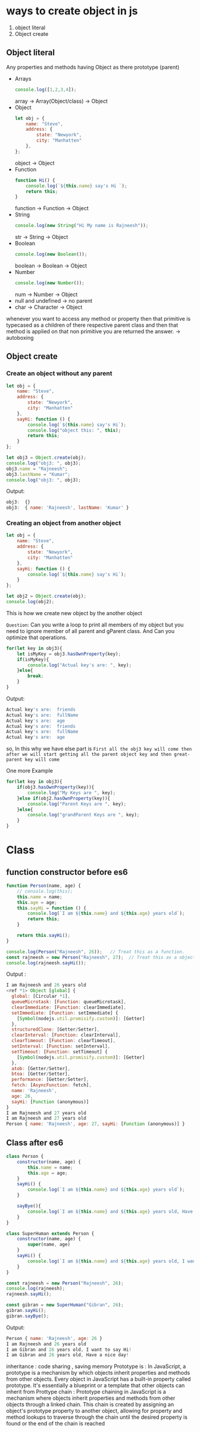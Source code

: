 # ways to create object in js

1. object literal
2. Object create 

## Object literal

Any properties and methods having Object as there prototype (parent)

- Arrays
    ```js
    console.log([1,2,3,4]);
    ```
    array -> Array(Object/class) -> Object
- Object
    ```js
    let obj = {
        name: "Steve",
        address: {
            state: "Newyork",
            city: "Manhatten"
        },
    };
    ```
    object -> Object 
- Function 
    ```js
    function Hi() {
        console.log(`${this.name} say's Hi `);
        return this;
    }
    ```
    function -> Function -> Object
- String 
    ```js
    console.log(new String("Hi My name is Rajneesh"));
    ```
    str -> String -> Object
- Boolean
    ```js
    console.log(new Boolean());
    ```
    boolean -> Boolean -> Object
- Number
    ```js
    console.log(new Number());
    ```
    num -> Number  -> Object
- null and undefined -> no parent
- char -> Character -> Object


whenever you want to access any method or property then that  primitive is typecased as a  children of there respective parent class and then that method is applied on that non primitive you are returned the answer. -> autoboxing

## Object create

### Create an object without any parent

```js
let obj = {
    name: "Steve",
    address: {
        state: "Newyork",
        city: "Manhatten"
    },
    sayHi: function () {
        console.log(`${this.name} say's Hi`);
        console.log("object this: ", this);
        return this;
    }
};

let obj3 = Object.create(obj);
console.log("obj3: ", obj3);
obj3.name = "Rajneesh";
obj3.lastName = "Kumar";
console.log("obj3: ", obj3);
```
Output:

```js
obj3:  {}
obj3:  { name: 'Rajneesh', lastName: 'Kumar' }
```

### Creating an object from another object

```js
let obj = {
    name: "Steve",
    address: {
        state: "Newyork",
        city: "Manhatten"
    },
    sayHi: function () {
        console.log(`${this.name} say's Hi`);
    }
};

let obj2 = Object.create(obj);
console.log(obj2);
```
This is how we create new object by the another object 


`Question`: Can you write a loop to print all members of my object but you need to ignore member of all parent and gParent class. And Can you optimize that operations.


```js
for(let key in obj3){
    let isMyKey = obj3.hasOwnProperty(key);
    if(isMyKey){
        console.log("Actual key's are: ", key);
    }else{
        break;
    }
}
```
Output:
```js
Actual key's are:  friends
Actual key's are:  fullName
Actual key's are:  age
Actual key's are:  friends
Actual key's are:  fullName
Actual key's are:  age
```
so, In this why we have else part is `First all the obj3 key will come then after we will start getting all the parent object key and then great-parent key will come`

One more Example 

```js
for(let key in obj3){
    if(obj3.hasOwnProperty(key)){
        console.log("My Keys are ", key);
    }else if(obj2.hasOwnProperty(key)){
        console.log("Parent Keys are ", key);
    }else{
        console.log("grandParent Keys are ", key);
    }
}
```
# Class

## function constructor before es6

```js
function Person(name, age) {
    // console.log(this);
    this.name = name;
    this.age = age;
    this.sayHi = function () {
        console.log(`I am ${this.name} and ${this.age} years old`);
        return this;
    }

    return this.sayHi();
}

console.log(Person("Rajneesh", 26));   // Treat this as a function.
const rajneesh = new Person("Rajneesh", 27);  // Treat this as a object.
console.log(rajneesh.sayHi());
```
Output :
```js
I am Rajneesh and 26 years old
<ref *1> Object [global] {
  global: [Circular *1],
  queueMicrotask: [Function: queueMicrotask],
  clearImmediate: [Function: clearImmediate],
  setImmediate: [Function: setImmediate] {
    [Symbol(nodejs.util.promisify.custom)]: [Getter]
  },
  structuredClone: [Getter/Setter],
  clearInterval: [Function: clearInterval],
  clearTimeout: [Function: clearTimeout],
  setInterval: [Function: setInterval],
  setTimeout: [Function: setTimeout] {
    [Symbol(nodejs.util.promisify.custom)]: [Getter]
  },
  atob: [Getter/Setter],
  btoa: [Getter/Setter],
  performance: [Getter/Setter],
  fetch: [AsyncFunction: fetch],
  name: 'Rajneesh',
  age: 26,
  sayHi: [Function (anonymous)]
}
I am Rajneesh and 27 years old
I am Rajneesh and 27 years old
Person { name: 'Rajneesh', age: 27, sayHi: [Function (anonymous)] }
```


## Class  after es6

```js
class Person {
    constructor(name, age) {
        this.name = name;
        this.age = age;
    }
    sayHi() {
        console.log(`I am ${this.name} and ${this.age} years old`);
    }

    sayBye(){
        console.log(`I am ${this.name} and ${this.age} years old, Have a nice day!`);
    }
}

class SuperHuman extends Person {
    constructor(name, age) {
        super(name, age)
    }
    sayHi() {
        console.log(`I am ${this.name} and ${this.age} years old, I want to say Hi!`);
    }
}

const rajneesh = new Person("Rajneesh", 26);
console.log(rajneesh);
rajneesh.sayHi();

const gibran = new SuperHuman("Gibran", 26);
gibran.sayHi();
gibran.sayBye();
```
Output:

```js
Person { name: 'Rajneesh', age: 26 }
I am Rajneesh and 26 years old
I am Gibran and 26 years old, I want to say Hi!
I am Gibran and 26 years old, Have a nice day!
```

inheritance  : code sharing , saving memory
Prototype is : In JavaScript, a prototype is a mechanism by which objects inherit properties and methods from other objects. Every object in JavaScript has a built-in property called prototype. It's essentially a blueprint or a template that other objects can inherit from
Prottype chain : Prototype chaining in JavaScript is a mechanism where objects inherit properties and methods from other objects through a linked chain. This chain is created by assigning an object's prototype property to another object, allowing for property and method lookups to traverse through the chain until the desired property is found or the end of the chain is reached











